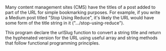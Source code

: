 Many content management sites (CMS) have the titles of a post added to part of the URL for simple bookmarking purposes. 
For example, if you write a Medium post titled "Stop Using Reduce", it's likely the URL would have some form of the title string in it (".../stop-using-reduce").

This program declare the urlSlug function to convert a string title and return the hyphenated version for the URL using  useful array and string methods that follow functional programming principles.
